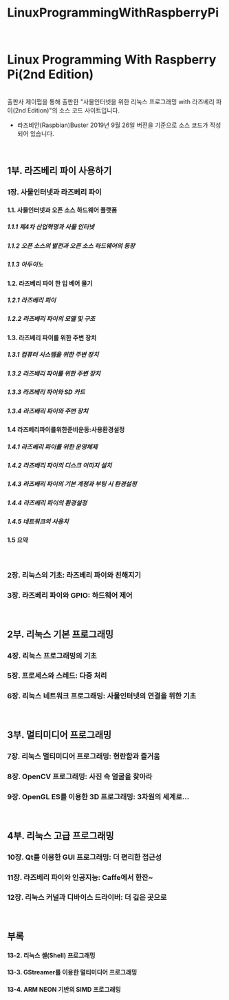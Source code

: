 # LinuxProgrammingWithRaspberryPi
<br>
<h1>Linux Programming With Raspberry Pi(2nd Edition)</h1><br>
출판사 제이펍을 통해 출판한 "사물인터넷을 위한 리눅스 프로그래밍 with 라즈베리 파이(2nd Edition)"의 소스 코드 사이트입니다.<br>
<ul>
<li>라즈비안(Raspbian)Buster 2019년 9월 26일 버전을 기준으로 소스 코드가 작성되어 있습니다.</li>
</ul>
<br>
<h2>1부. 라즈베리 파이 사용하기</h2>
<h3>1장. 사물인터넷과 라즈베리 파이</h3>
<h4>1.1. 사물인터넷과 오픈 소스 하드웨어 플랫폼</h4>
<h5> 1.1.1 제4차 산업혁명과 사물 인터넷</h5>
<h5> 1.1.2 오픈 소스의 발전과 오픈 소스 하드웨어의 등장</h5>
<h5> 1.1.3 아두이노</h5>
<h4>1.2. 라즈베리 파이 한 입 베어 물기</h4>
<h5> 1.2.1 라즈베리 파이</h5>
<h5> 1.2.2 라즈베리 파이의 모델 및 구조</h5>
<h4>1.3. 라즈베리 파이를 위한 주변 장치</h4>
<h5> 1.3.1 컴퓨터 시스템을 위한 주변 장치</h5>
<h5> 1.3.2 라즈베리 파이를 위한 주변 장치</h5>
<h5> 1.3.3 라즈베리 파이와 SD 카드</h5>
<h5> 1.3.4 라즈베리 파이와 주변 장치</h5>
<h4>1.4 라즈베리파이를위한준비운동:사용환경설정</h4>
<h5> 1.4.1 라즈베리 파이를 위한 운영체제</h5>
<h5> 1.4.2 라즈베리 파이의 디스크 이미지 설치</h5>
<h5> 1.4.3 라즈베리 파이의 기본 계정과 부팅 시 환경설정</h5>
<h5> 1.4.4 라즈베리 파이의 환경설정</h5>
<h5> 1.4.5 네트워크의 사용치</h5>
<h4>1.5 요약</h4>
<br>
<h3>2장. 리눅스의 기초: 라즈베리 파이와 친해지기</h3>
<h3>3장. 라즈베리 파이와 GPIO: 하드웨어 제어</h3>
<br>
<h2>2부. 리눅스 기본 프로그래밍</h2>
<h3>4장. 리눅스 프로그래밍의 기초</h3>
<h3>5장. 프로세스와 스레드: 다중 처리</h3>
<h3>6장. 리눅스 네트워크 프로그래밍: 사물인터넷의 연결을 위한 기초</h3>
<br>
<h2>3부. 멀티미디어 프로그래밍</h2>
<h3>7장. 리눅스 멀티미디어 프로그래밍: 현란함과 즐거움</h3>
<h3>8장. OpenCV 프로그래밍: 사진 속 얼굴을 찾아라</h3>
<h3>9장. OpenGL ES를 이용한 3D 프로그래밍: 3차원의 세계로…</h3>
<br>
<h2>4부. 리눅스 고급 프로그래밍</h3>
<h3>10장. Qt를 이용한 GUI 프로그래밍: 더 편리한 접근성</h3>
<h3>11장. 라즈베리 파이와 인공지능: Caffe에서 한잔~</h3>
<h3>12장. 리눅스 커널과 디바이스 드라이버: 더 깊은 곳으로</h3>
<br>
<h2>부록</h2>
<h4>13-2. 리눅스 셸(Shell) 프로그래밍</h4>
<h4>13-3. GStreamer를 이용한 멀티미디어 프로그래밍</h4>
<h4>13-4. ARM NEON 기반의 SIMD 프로그래밍</h4>
